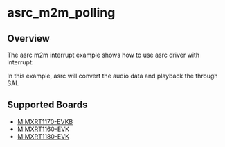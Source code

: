 # asrc_m2m_polling

## Overview
The asrc m2m interrupt example shows how to use asrc driver with interrupt:

In this example, asrc will convert the audio data and playback the through SAI.

## Supported Boards
- [MIMXRT1170-EVKB](../../../_boards/evkbmimxrt1170/driver_examples/asrc/asrc_m2m_polling/example_board_readme.md)
- [MIMXRT1160-EVK](../../../_boards/evkmimxrt1160/driver_examples/asrc/asrc_m2m_polling/example_board_readme.md)
- [MIMXRT1180-EVK](../../../_boards/evkmimxrt1180/driver_examples/asrc/asrc_m2m_polling/example_board_readme.md)
